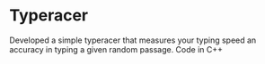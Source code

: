 # Typeracer

Developed a simple typeracer that measures your typing speed an accuracy in typing a given random passage. Code in C++
